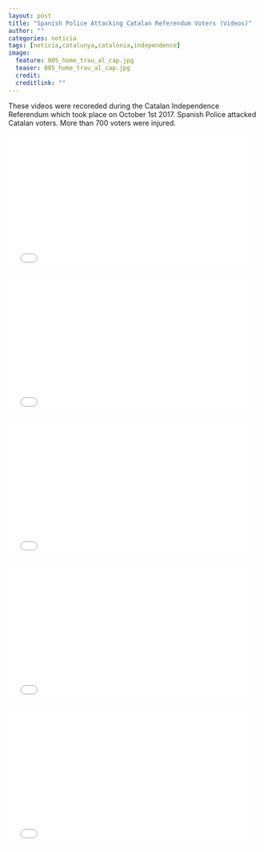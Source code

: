 ```yaml
---
layout: post
title: "Spanish Police Attacking Catalan Referendum Voters (Videos)"
author: ""
categories: noticia
tags: [noticia,catalunya,catalonia,independence]
image:
  feature: 005_home_trau_al_cap.jpg  
  teaser: 005_home_trau_al_cap.jpg
  credit:  
  creditlink: ""
---
```


These videos were recoreded during the Catalan Independence Referendum which
took place on October 1st 2017.
Spanish Police attacked Catalan voters. More than 700 voters were injured.



<div class="videoWrapper">
<iframe frameborder="0" width="480" height="270"
src="//www.dailymotion.com/embed/video/x64otov"
allowfullscreen></iframe>
</div>

<br>

<div class="videoWrapper">
<iframe frameborder="0" width="480" height="270"
src="//www.dailymotion.com/embed/video/x64otow"
allowfullscreen></iframe>
</div>

<br>

<div class="videoWrapper">
<iframe frameborder="0" width="480" height="270"
src="//www.dailymotion.com/embed/video/x64otox"
allowfullscreen></iframe>
</div>

<br>

<div class="videoWrapper">
<iframe frameborder="0" width="480" height="270"
src="//www.dailymotion.com/embed/video/x64otoy"
allowfullscreen></iframe>
</div>

<br>

<div class="videoWrapper">
<iframe frameborder="0" width="480" height="270"
src="//www.dailymotion.com/embed/video/x64otoz"
allowfullscreen></iframe>
</div>





